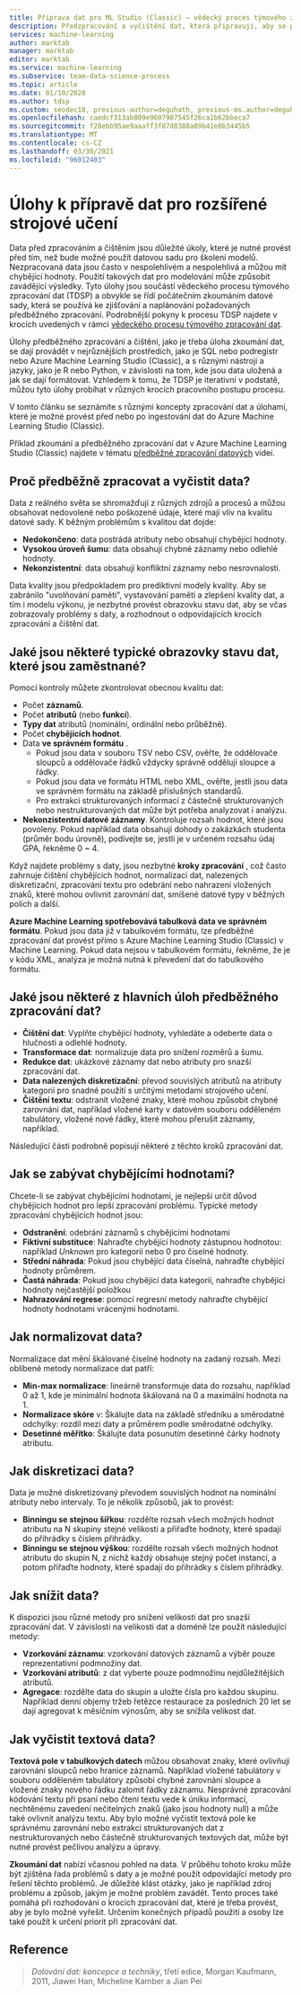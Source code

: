 ```yaml
---
title: Příprava dat pro ML Studio (Classic) – vědecký proces týmového zpracování dat
description: Předzpracování a vyčištění dat, která připravují, aby se pro strojové učení efektivně používala.
services: machine-learning
author: marktab
manager: marktab
editor: marktab
ms.service: machine-learning
ms.subservice: team-data-science-process
ms.topic: article
ms.date: 01/10/2020
ms.author: tdsp
ms.custom: seodec18, previous-author=deguhath, previous-ms.author=deguhath
ms.openlocfilehash: caedcf313ab809e9607907545f26ca1b62bbeca7
ms.sourcegitcommit: f28ebb95ae9aaaff3f87d8388a09b41e0b3445b5
ms.translationtype: MT
ms.contentlocale: cs-CZ
ms.lasthandoff: 03/30/2021
ms.locfileid: "96012403"
---
```

# <a name="tasks-to-prepare-data-for-enhanced-machine-learning"></a>Úlohy k přípravě dat pro rozšířené strojové učení
Data před zpracováním a čištěním jsou důležité úkoly, které je nutné provést před tím, než bude možné použít datovou sadu pro školení modelů. Nezpracovaná data jsou často v nespolehlivém a nespolehlivá a můžou mít chybějící hodnoty. Použití takových dat pro modelování může způsobit zavádějící výsledky. Tyto úlohy jsou součástí vědeckého procesu týmového zpracování dat (TDSP) a obvykle se řídí počátečním zkoumáním datové sady, která se používá ke zjišťování a naplánování požadovaných předběžného zpracování. Podrobnější pokyny k procesu TDSP najdete v krocích uvedených v rámci [vědeckého procesu týmového zpracování dat](overview.md).

Úlohy předběžného zpracování a čištění, jako je třeba úloha zkoumání dat, se dají provádět v nejrůznějších prostředích, jako je SQL nebo podregistr nebo Azure Machine Learning Studio (Classic), a s různými nástroji a jazyky, jako je R nebo Python, v závislosti na tom, kde jsou data uložená a jak se dají formátovat. Vzhledem k tomu, že TDSP je iterativní v podstatě, můžou tyto úlohy probíhat v různých krocích pracovního postupu procesu.

V tomto článku se seznámíte s různými koncepty zpracování dat a úlohami, které je možné provést před nebo po ingestování dat do Azure Machine Learning Studio (Classic).

Příklad zkoumání a předběžného zpracování dat v Azure Machine Learning Studio (Classic) najdete v tématu [předběžné zpracování datových](https://azure.microsoft.com/documentation/videos/preprocessing-data-in-azure-ml-studio/) videí.

## <a name="why-pre-process-and-clean-data"></a>Proč předběžně zpracovat a vyčistit data?
Data z reálného světa se shromažďují z různých zdrojů a procesů a můžou obsahovat nedovolené nebo poškozené údaje, které mají vliv na kvalitu datové sady. K běžným problémům s kvalitou dat dojde:

* **Nedokončeno**: data postrádá atributy nebo obsahují chybějící hodnoty.
* **Vysokou úroveň šumu**: data obsahují chybné záznamy nebo odlehlé hodnoty.
* **Nekonzistentní**: data obsahují konfliktní záznamy nebo nesrovnalosti.

Data kvality jsou předpokladem pro prediktivní modely kvality. Aby se zabránilo "uvolňování paměti", vystavování paměti a zlepšení kvality dat, a tím i modelu výkonu, je nezbytné provést obrazovku stavu dat, aby se včas zobrazovaly problémy s daty, a rozhodnout o odpovídajících krocích zpracování a čištění dat.

## <a name="what-are-some-typical-data-health-screens-that-are-employed"></a>Jaké jsou některé typické obrazovky stavu dat, které jsou zaměstnané?
Pomocí kontroly můžete zkontrolovat obecnou kvalitu dat:

* Počet **záznamů**.
* Počet **atributů** (nebo **funkcí**).
* **Typy dat** atributů (nominální, ordinální nebo průběžné).
* Počet **chybějících hodnot**.
* Data **ve správném formátu** .
  * Pokud jsou data v souboru TSV nebo CSV, ověřte, že oddělovače sloupců a oddělovače řádků vždycky správně oddělují sloupce a řádky.
  * Pokud jsou data ve formátu HTML nebo XML, ověřte, jestli jsou data ve správném formátu na základě příslušných standardů.
  * Pro extrakci strukturovaných informací z částečně strukturovaných nebo nestrukturovaných dat může být potřeba analyzovat i analýzu.
* **Nekonzistentní datové záznamy**. Kontroluje rozsah hodnot, které jsou povoleny. Pokud například data obsahují dohody o zakázkách studenta (průměr bodu úrovně), podívejte se, jestli je v určeném rozsahu údaj GPA, řekněme 0 ~ 4.

Když najdete problémy s daty, jsou nezbytné **kroky zpracování** , což často zahrnuje čištění chybějících hodnot, normalizaci dat, nalezených diskretizační, zpracování textu pro odebrání nebo nahrazení vložených znaků, které mohou ovlivnit zarovnání dat, smíšené datové typy v běžných polích a další.

**Azure Machine Learning spotřebovává tabulková data ve správném formátu**.  Pokud jsou data již v tabulkovém formátu, lze předběžné zpracování dat provést přímo s Azure Machine Learning Studio (Classic) v Machine Learning.  Pokud data nejsou v tabulkovém formátu, řekněme, že je v kódu XML, analýza je možná nutná k převedení dat do tabulkového formátu.  

## <a name="what-are-some-of-the-major-tasks-in-data-pre-processing"></a>Jaké jsou některé z hlavních úloh předběžného zpracování dat?
* **Čištění dat**: Vyplňte chybějící hodnoty, vyhledáte a odeberte data o hlučnosti a odlehlé hodnoty.
* **Transformace dat**: normalizuje data pro snížení rozměrů a šumu.
* **Redukce dat**: ukázkové záznamy dat nebo atributy pro snazší zpracování dat.
* **Data nalezených diskretizační**: převod souvislých atributů na atributy kategorií pro snadné použití s určitými metodami strojového učení.
* **Čištění textu**: odstranit vložené znaky, které mohou způsobit chybné zarovnání dat, například vložené karty v datovém souboru odděleném tabulátory, vložené nové řádky, které mohou přerušit záznamy, například.

Následující části podrobně popisují některé z těchto kroků zpracování dat.

## <a name="how-to-deal-with-missing-values"></a>Jak se zabývat chybějícími hodnotami?
Chcete-li se zabývat chybějícími hodnotami, je nejlepší určit důvod chybějících hodnot pro lepší zpracování problému. Typické metody zpracování chybějících hodnot jsou:

* **Odstranění**: odebrání záznamů s chybějícími hodnotami
* **Fiktivní substituce**: Nahraďte chybějící hodnoty zástupnou hodnotou: například *Unknown* pro kategorií nebo 0 pro číselné hodnoty.
* **Střední náhrada**: Pokud jsou chybějící data číselná, nahraďte chybějící hodnoty průměrem.
* **Častá náhrada**: Pokud jsou chybějící data kategorií, nahraďte chybějící hodnoty nejčastější položkou
* **Nahrazování regrese**: pomocí regresní metody nahraďte chybějící hodnoty hodnotami vrácenými hodnotami.  

## <a name="how-to-normalize-data"></a>Jak normalizovat data?
Normalizace dat mění škálované číselné hodnoty na zadaný rozsah. Mezi oblíbené metody normalizace dat patří:

* **Min-max normalizace**: lineárně transformuje data do rozsahu, například 0 až 1, kde je minimální hodnota škálovaná na 0 a maximální hodnota na 1.
* **Normalizace skóre** v: Škálujte data na základě středníku a směrodatné odchylky: rozdíl mezi daty a průměrem podle směrodatné odchylky.
* **Desetinné měřítko**: Škálujte data posunutím desetinné čárky hodnoty atributu.  

## <a name="how-to-discretize-data"></a>Jak diskretizaci data?
Data je možné diskretizovaný převodem souvislých hodnot na nominální atributy nebo intervaly. To je několik způsobů, jak to provést:

* **Binningu se stejnou šířkou**: rozdělte rozsah všech možných hodnot atributu na N skupiny stejné velikosti a přiřaďte hodnoty, které spadají do přihrádky s číslem přihrádky.
* **Binningu se stejnou výškou**: rozdělte rozsah všech možných hodnot atributu do skupin N, z nichž každý obsahuje stejný počet instancí, a potom přiřaďte hodnoty, které spadají do přihrádky s číslem přihrádky.  

## <a name="how-to-reduce-data"></a>Jak snížit data?
K dispozici jsou různé metody pro snížení velikosti dat pro snazší zpracování dat. V závislosti na velikosti dat a doméně lze použít následující metody:

* **Vzorkování záznamu**: vzorkování datových záznamů a výběr pouze reprezentativní podmnožiny dat.
* **Vzorkování atributů**: z dat vyberte pouze podmnožinu nejdůležitějších atributů.  
* **Agregace**: rozdělte data do skupin a uložte čísla pro každou skupinu. Například denní objemy tržeb řetězce restaurace za posledních 20 let se dají agregovat k měsíčním výnosům, aby se snížila velikost dat.  

## <a name="how-to-clean-text-data"></a>Jak vyčistit textová data?
**Textová pole v tabulkových datech** můžou obsahovat znaky, které ovlivňují zarovnání sloupců nebo hranice záznamů. Například vložené tabulátory v souboru odděleném tabulátory způsobí chybné zarovnání sloupce a vložené znaky nového řádku zalomit řádky záznamu. Nesprávné zpracování kódování textu při psaní nebo čtení textu vede k úniku informací, nechtěnému zavedení nečitelných znaků (jako jsou hodnoty null) a může také ovlivnit analýzu textu. Aby bylo možné vyčistit textová pole ke správnému zarovnání nebo extrakci strukturovaných dat z nestrukturovaných nebo částečně strukturovaných textových dat, může být nutné provést pečlivou analýzu a úpravy.

**Zkoumání dat** nabízí včasnou pohled na data. V průběhu tohoto kroku může být zjištěna řada problémů s daty a je možné použít odpovídající metody pro řešení těchto problémů.  Je důležité klást otázky, jako je například zdroj problému a způsob, jakým je možné problém zavádět. Tento proces také pomáhá při rozhodování o krocích zpracování dat, které je třeba provést, aby je bylo možné vyřešit. Určením konečných případů použití a osoby lze také použít k určení priorit při zpracování dat.

## <a name="references"></a>Reference
> *Dolování dat: koncepce a techniky*, třetí edice, Morgan Kaufmann, 2011, Jiawei Han, Micheline Kamber a Jian Pei
> 
> 

